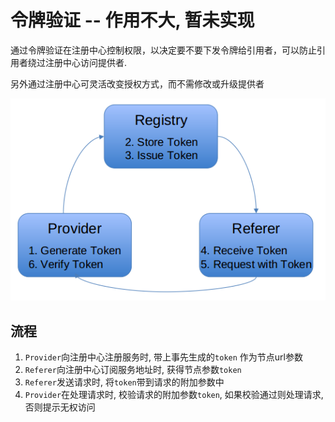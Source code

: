 # 令牌验证 -- 作用不大, 暂未实现
通过令牌验证在注册中心控制权限，以决定要不要下发令牌给引用者，可以防止引用者绕过注册中心访问提供者.

另外通过注册中心可灵活改变授权方式，而不需修改或升级提供者

![token](../img/token.png)

## 流程

1. `Provider`向注册中心注册服务时, 带上事先生成的`token` 作为节点url参数
2. `Referer`向注册中心订阅服务地址时, 获得节点参数`token`
3. `Referer`发送请求时, 将`token`带到请求的附加参数中
4. `Provider`在处理请求时, 校验请求的附加参数`token`, 如果校验通过则处理请求, 否则提示无权访问